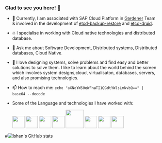  ### Glad to see you here! 👋 

- 🔭 Currently, I am associated with SAP Cloud Platform in [Gardener](https://gardener.cloud/) Team & involved in the development of [etcd-backup-restore](https://github.com/gardener/etcd-backup-restore) and [etcd-druid](https://github.com/gardener/etcd-druid).
- 🔥 I specialise in working with Cloud native technologies and distributed database.
- 💬 Ask me about Software Development, Distributed systems, Distributed databases, Cloud Native.
- 🌹 I love designing systems, solve problems and find easy and better solutions to solve them. I like to learn about the world behind the screen which involves system designs,cloud, virtualisaton, databases, servers, and also promising technologies.
- 📫 How to reach me: `echo "aXNoYW50eWFnaTI1QGdtYWlsLmNvbQ==" | base64 --decode`

- Some of the Language and technologies I have worked with:

    <img src="https://user-images.githubusercontent.com/42602577/152673022-aba5b1bf-e4d8-401a-8956-01349fc29b3e.png" width="40"/>  <img src="https://user-images.githubusercontent.com/42602577/152671489-8ebddd39-5d0f-4b2b-a979-88baa08cb49c.svg" width="40"/>  <img src="https://user-images.githubusercontent.com/42602577/152671499-815c5e66-3a0a-4276-98f8-8dad13885184.svg" width="40"/>  <img src="https://user-images.githubusercontent.com/42602577/152671477-40a266a5-279b-455a-ae11-9e3cf6de840b.svg" width="40"/>  <img src="https://user-images.githubusercontent.com/42602577/152673496-e65bbf52-5e5b-4573-9a3b-d6428e0fca8e.png" width="60"/>  <img src="https://user-images.githubusercontent.com/42602577/152671504-f3ac2a7a-2294-4300-b62e-0d5a42ba6f69.svg" width="40"/>  <img src="https://user-images.githubusercontent.com/42602577/152673711-70dbea97-01ac-4503-9a43-a120a2d353bc.jpeg" width="40"/> <img src="https://user-images.githubusercontent.com/42602577/152671501-4a3a5b62-1d0b-40e6-a8fe-eea763a60962.svg" width="40"/>


#![Ishan's GitHub stats](https://github-readme-stats.vercel.app/api?username=ishan16696&show_icons=true&theme=radical=100x20)


